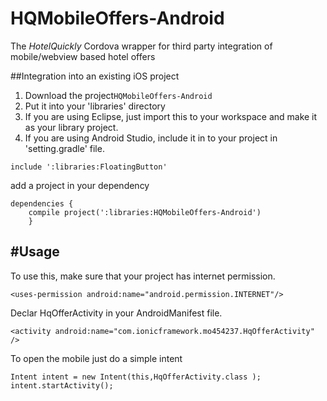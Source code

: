 # HQMobileOffers-Android
The *HotelQuickly* Cordova wrapper for third party integration of mobile/webview based hotel offers

##Integration into an existing iOS project

1) Download the project`HQMobileOffers-Android` 
2) Put it into your 'libraries' directory 
3) If you are using Eclipse, just import this to your workspace and make it as your library project.
4) If you are using Android Studio, include it in to your project in 'setting.gradle' file.

```
include ':libraries:FloatingButton'
```
add a project in your dependency

```
dependencies {
    compile project(':libraries:HQMobileOffers-Android')
    }
```

#Usage
---
To use this, make sure that your project has internet permission.
```
<uses-permission android:name="android.permission.INTERNET"/>
```

Declar HqOfferActivity in your AndroidManifest file.

```
<activity android:name="com.ionicframework.mo454237.HqOfferActivity" />
```

To open the mobile just do a simple intent

```
Intent intent = new Intent(this,HqOfferActivity.class );
intent.startActivity();
```


